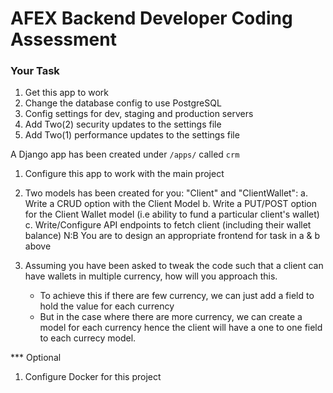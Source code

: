 # AFEX Backend Developer Coding Assessment

### Your Task

1. Get this app to work
2. Change the database config to use PostgreSQL
3. Config settings for dev, staging and production servers
4. Add Two(2) security updates to the settings file
5. Add Two(1) performance updates to the settings file

A Django app has been created under `/apps/` called `crm`

1. Configure this app to work with the main project
2. Two models has been created for you: "Client" and "ClientWallet":
   a. Write a CRUD option with the Client Model
   b. Write a PUT/POST option for the Client Wallet model (i.e ability to fund a particular client's wallet)
   c. Write/Configure API endpoints to fetch client (including their wallet balance)
   N:B You are to design an appropriate frontend for task in a & b above
3. Assuming you have been asked to tweak the code such that a client can have wallets in multiple currency, how will you
   approach this.

   - To achieve this if there are few currency, we can just add a field to hold the value for each currency 
   - But in the case where there are more currency, we can create a model for each currency hence the client will have a one to one field to 
   each currecy model.

\*\*\* Optional

1. Configure Docker for this project